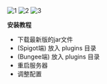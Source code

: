 ![1](https://arasple.oss-cn-beijing.aliyuncs.com/plugins/LiteChat/1.png)
![2](https://arasple.oss-cn-beijing.aliyuncs.com/plugins/LiteChat/2.png)
![3](https://arasple.oss-cn-beijing.aliyuncs.com/plugins/LiteChat/3.png)

**安装教程**

- 下载最新版的jar文件
- (Spigot端) 放入 plugins 目录
- (Bungee端) 放入 plugins 目录
- 重启服务器
- 调整配置
